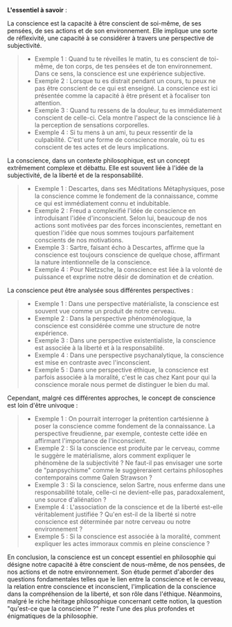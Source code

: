 **L'essentiel à savoir** :

La conscience est la capacité à être conscient de soi-même, de ses pensées, de ses actions et de son environnement. Elle implique une sorte de réflexivité, une capacité à se considérer à travers une perspective de subjectivité.

> - Exemple 1 : Quand tu te réveilles le matin, tu es conscient de toi-même, de ton corps, de tes pensées et de ton environnement. Dans ce sens, la conscience est une expérience subjective.
> - Exemple 2 : Lorsque tu es distrait pendant un cours, tu peux ne pas être conscient de ce qui est enseigné. La conscience est ici présentée comme la capacité à être présent et à focaliser ton attention.
> - Exemple 3 : Quand tu ressens de la douleur, tu es immédiatement conscient de celle-ci. Cela montre l'aspect de la conscience lié à la perception de sensations corporelles.
> - Exemple 4 : Si tu mens à un ami, tu peux ressentir de la culpabilité. C'est une forme de conscience morale, où tu es conscient de tes actes et de leurs implications.

La conscience, dans un contexte philosophique, est un concept extrêmement complexe et débattu. Elle est souvent liée à l'idée de la subjectivité, de la liberté et de la responsabilité.

> - Exemple 1 : Descartes, dans ses Méditations Métaphysiques, pose la conscience comme le fondement de la connaissance, comme ce qui est immédiatement connu et indubitable.
> - Exemple 2 : Freud a complexifié l'idée de conscience en introduisant l'idée d'inconscient. Selon lui, beaucoup de nos actions sont motivées par des forces inconscientes, remettant en question l'idée que nous sommes toujours parfaitement conscients de nos motivations.
> - Exemple 3 : Sartre, faisant écho à Descartes, affirme que la conscience est toujours conscience de quelque chose, affirmant la nature intentionnelle de la conscience.
> - Exemple 4 : Pour Nietzsche, la conscience est liée à la volonté de puissance et exprime notre désir de domination et de création.

La conscience peut être analysée sous différentes perspectives :

> - Exemple 1 : Dans une perspective matérialiste, la conscience est souvent vue comme un produit de notre cerveau. 
> - Exemple 2 : Dans la perspective phénoménologique, la conscience est considérée comme une structure de notre expérience.
> - Exemple 3 : Dans une perspective existentialiste, la conscience est associée à la liberté et à la responsabilité.
> - Exemple 4 : Dans une perspective psychanalytique, la conscience est mise en contraste avec l'inconscient.
> - Exemple 5 : Dans une perspective éthique, la conscience est parfois associée à la moralité, c'est le cas chez Kant pour qui la conscience morale nous permet de distinguer le bien du mal.

Cependant, malgré ces différentes approches, le concept de conscience est loin d'être univoque :

> - Exemple 1 : On pourrait interroger la prétention cartésienne à poser la conscience comme fondement de la connaissance. La perspective freudienne, par exemple, conteste cette idée en affirmant l'importance de l'inconscient.
> - Exemple 2 : Si la conscience est produite par le cerveau, comme le suggère le matérialisme, alors comment expliquer le phénomène de la subjectivité ? Ne faut-il pas envisager une sorte de "panpsychisme" comme le suggèreraient certains philosophes contemporains comme Galen Strawson ?
> - Exemple 3 : Si la conscience, selon Sartre, nous enferme dans une responsabilité totale, celle-ci ne devient-elle pas, paradoxalement, une source d'aliénation ?
> - Exemple 4 : L'association de la conscience et de la liberté est-elle véritablement justifiée ? Qu'en est-il de la liberté si notre conscience est déterminée par notre cerveau ou notre environnement ?
> - Exemple 5 : Si la conscience est associée à la moralité, comment expliquer les actes immoraux commis en pleine conscience ?

En conclusion, la conscience est un concept essentiel en philosophie qui désigne notre capacité à être conscient de nous-même, de nos pensées, de nos actions et de notre environnement. Son étude permet d'aborder des questions fondamentales telles que le lien entre la conscience et le cerveau, la relation entre conscience et inconscient, l'implication de la conscience dans la compréhension de la liberté, et son rôle dans l'éthique. Néanmoins, malgré le riche héritage philosophique concernant cette notion, la question "qu'est-ce que la conscience ?" reste l'une des plus profondes et énigmatiques de la philosophie.

